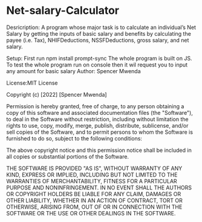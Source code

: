 # Net-salary-Calculator

Desricription: A program whose major task is to calculate an individual’s Net Salary by getting the inputs of basic salary and benefits by calculating the payee (i.e. Tax), NHIFDeductions, NSSFDeductions, gross salary, and net salary. 

Setup: First run npm install prompt-sync
The whole program is built on JS.
To test the whole program run on console then it wil request you to input any amount for basic salary
Author: Spencer Mwenda

License:MIT License

Copyright (c) [2022] [Spencer Mwenda]

Permission is hereby granted, free of charge, to any person obtaining a copy
of this software and associated documentation files (the "Software"), to deal
in the Software without restriction, including without limitation the rights
to use, copy, modify, merge, publish, distribute, sublicense, and/or sell
copies of the Software, and to permit persons to whom the Software is
furnished to do so, subject to the following conditions:

The above copyright notice and this permission notice shall be included in all
copies or substantial portions of the Software.

THE SOFTWARE IS PROVIDED "AS IS", WITHOUT WARRANTY OF ANY KIND, EXPRESS OR
IMPLIED, INCLUDING BUT NOT LIMITED TO THE WARRANTIES OF MERCHANTABILITY,
FITNESS FOR A PARTICULAR PURPOSE AND NONINFRINGEMENT. IN NO EVENT SHALL THE
AUTHORS OR COPYRIGHT HOLDERS BE LIABLE FOR ANY CLAIM, DAMAGES OR OTHER
LIABILITY, WHETHER IN AN ACTION OF CONTRACT, TORT OR OTHERWISE, ARISING FROM,
OUT OF OR IN CONNECTION WITH THE SOFTWARE OR THE USE OR OTHER DEALINGS IN THE
SOFTWARE.

